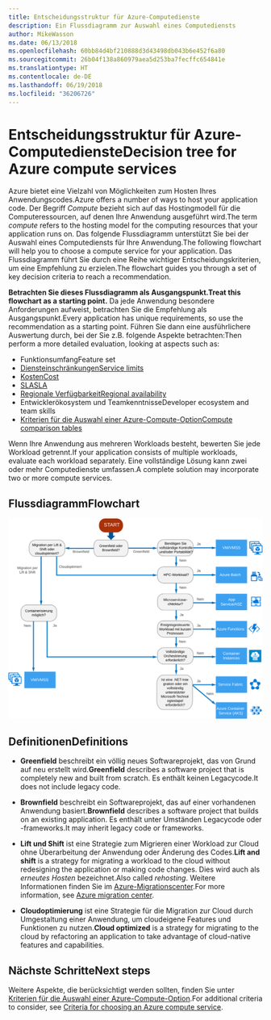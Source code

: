 ```yaml
---
title: Entscheidungsstruktur für Azure-Computedienste
description: Ein Flussdiagramm zur Auswahl eines Computediensts
author: MikeWasson
ms.date: 06/13/2018
ms.openlocfilehash: 60bb84d4bf210888d3d43498db043b6e452f6a80
ms.sourcegitcommit: 26b04f138a860979aea5d253ba7fecffc654841e
ms.translationtype: HT
ms.contentlocale: de-DE
ms.lasthandoff: 06/19/2018
ms.locfileid: "36206726"
---
```

# <a name="decision-tree-for-azure-compute-services"></a><span data-ttu-id="e45cc-103">Entscheidungsstruktur für Azure-Computedienste</span><span class="sxs-lookup"><span data-stu-id="e45cc-103">Decision tree for Azure compute services</span></span>

<span data-ttu-id="e45cc-104">Azure bietet eine Vielzahl von Möglichkeiten zum Hosten Ihres Anwendungscodes.</span><span class="sxs-lookup"><span data-stu-id="e45cc-104">Azure offers a number of ways to host your application code.</span></span> <span data-ttu-id="e45cc-105">Der Begriff *Compute* bezieht sich auf das Hostingmodell für die Computeressourcen, auf denen Ihre Anwendung ausgeführt wird.</span><span class="sxs-lookup"><span data-stu-id="e45cc-105">The term *compute* refers to the hosting model for the computing resources that your application runs on.</span></span> <span data-ttu-id="e45cc-106">Das folgende Flussdiagramm unterstützt Sie bei der Auswahl eines Computediensts für Ihre Anwendung.</span><span class="sxs-lookup"><span data-stu-id="e45cc-106">The following flowchart will help you to choose a compute service for your application.</span></span> <span data-ttu-id="e45cc-107">Das Flussdiagramm führt Sie durch eine Reihe wichtiger Entscheidungskriterien, um eine Empfehlung zu erzielen.</span><span class="sxs-lookup"><span data-stu-id="e45cc-107">The flowchart guides you through a set of key decision criteria to reach a recommendation.</span></span> 

<span data-ttu-id="e45cc-108">**Betrachten Sie dieses Flussdiagramm als Ausgangspunkt.**</span><span class="sxs-lookup"><span data-stu-id="e45cc-108">**Treat this flowchart as a starting point.**</span></span> <span data-ttu-id="e45cc-109">Da jede Anwendung besondere Anforderungen aufweist, betrachten Sie die Empfehlung als Ausgangspunkt.</span><span class="sxs-lookup"><span data-stu-id="e45cc-109">Every application has unique requirements, so use the recommendation as a starting point.</span></span> <span data-ttu-id="e45cc-110">Führen Sie dann eine ausführlichere Auswertung durch, bei der Sie z.B. folgende Aspekte betrachten:</span><span class="sxs-lookup"><span data-stu-id="e45cc-110">Then perform a more detailed evaluation, looking at aspects such as:</span></span>
 
- <span data-ttu-id="e45cc-111">Funktionsumfang</span><span class="sxs-lookup"><span data-stu-id="e45cc-111">Feature set</span></span>
- [<span data-ttu-id="e45cc-112">Diensteinschränkungen</span><span class="sxs-lookup"><span data-stu-id="e45cc-112">Service limits</span></span>](/azure/azure-subscription-service-limits)
- [<span data-ttu-id="e45cc-113">Kosten</span><span class="sxs-lookup"><span data-stu-id="e45cc-113">Cost</span></span>](https://azure.microsoft.com/pricing/)
- [<span data-ttu-id="e45cc-114">SLA</span><span class="sxs-lookup"><span data-stu-id="e45cc-114">SLA</span></span>](https://azure.microsoft.com/support/legal/sla/)
- [<span data-ttu-id="e45cc-115">Regionale Verfügbarkeit</span><span class="sxs-lookup"><span data-stu-id="e45cc-115">Regional availability</span></span>](https://azure.microsoft.com/global-infrastructure/services/)
- <span data-ttu-id="e45cc-116">Entwicklerökosystem und Teamkenntnisse</span><span class="sxs-lookup"><span data-stu-id="e45cc-116">Developer ecosystem and team skills</span></span>
- [<span data-ttu-id="e45cc-117">Kriterien für die Auswahl einer Azure-Compute-Option</span><span class="sxs-lookup"><span data-stu-id="e45cc-117">Compute comparison tables</span></span>](./compute-comparison.md)

<span data-ttu-id="e45cc-118">Wenn Ihre Anwendung aus mehreren Workloads besteht, bewerten Sie jede Workload getrennt.</span><span class="sxs-lookup"><span data-stu-id="e45cc-118">If your application consists of multiple workloads, evaluate each workload separately.</span></span> <span data-ttu-id="e45cc-119">Eine vollständige Lösung kann zwei oder mehr Computedienste umfassen.</span><span class="sxs-lookup"><span data-stu-id="e45cc-119">A complete solution may incorporate two or more compute services.</span></span>

## <a name="flowchart"></a><span data-ttu-id="e45cc-120">Flussdiagramm</span><span class="sxs-lookup"><span data-stu-id="e45cc-120">Flowchart</span></span>

![](../images/compute-decision-tree.svg)

## <a name="definitions"></a><span data-ttu-id="e45cc-121">Definitionen</span><span class="sxs-lookup"><span data-stu-id="e45cc-121">Definitions</span></span>

- <span data-ttu-id="e45cc-122">**Greenfield** beschreibt ein völlig neues Softwareprojekt, das von Grund auf neu erstellt wird.</span><span class="sxs-lookup"><span data-stu-id="e45cc-122">**Greenfield** describes a software project that is completely new and built from scratch.</span></span> <span data-ttu-id="e45cc-123">Es enthält keinen Legacycode.</span><span class="sxs-lookup"><span data-stu-id="e45cc-123">It does not include legacy code.</span></span> 

- <span data-ttu-id="e45cc-124">**Brownfield** beschreibt ein Softwareprojekt, das auf einer vorhandenen Anwendung basiert.</span><span class="sxs-lookup"><span data-stu-id="e45cc-124">**Brownfield** describes a software project that builds on an existing application.</span></span> <span data-ttu-id="e45cc-125">Es enthält unter Umständen Legacycode oder -frameworks.</span><span class="sxs-lookup"><span data-stu-id="e45cc-125">It may inherit legacy code or frameworks.</span></span>

- <span data-ttu-id="e45cc-126">**Lift und Shift** ist eine Strategie zum Migrieren einer Workload zur Cloud ohne Überarbeitung der Anwendung oder Änderung des Codes.</span><span class="sxs-lookup"><span data-stu-id="e45cc-126">**Lift and shift** is a strategy for migrating a workload to the cloud without redesigning the application or making code changes.</span></span> <span data-ttu-id="e45cc-127">Dies wird auch als *erneutes Hosten* bezeichnet.</span><span class="sxs-lookup"><span data-stu-id="e45cc-127">Also called *rehosting*.</span></span> <span data-ttu-id="e45cc-128">Weitere Informationen finden Sie im [Azure-Migrationscenter](https://azure.microsoft.com/migration/).</span><span class="sxs-lookup"><span data-stu-id="e45cc-128">For more information, see [Azure migration center](https://azure.microsoft.com/migration/).</span></span>

- <span data-ttu-id="e45cc-129">**Cloudoptimierung** ist eine Strategie für die Migration zur Cloud durch Umgestaltung einer Anwendung, um cloudeigene Features und Funktionen zu nutzen.</span><span class="sxs-lookup"><span data-stu-id="e45cc-129">**Cloud optimized** is a strategy for migrating to the cloud by refactoring an application to take advantage of cloud-native features and capabilities.</span></span>

## <a name="next-steps"></a><span data-ttu-id="e45cc-130">Nächste Schritte</span><span class="sxs-lookup"><span data-stu-id="e45cc-130">Next steps</span></span>

<span data-ttu-id="e45cc-131">Weitere Aspekte, die berücksichtigt werden sollten, finden Sie unter [Kriterien für die Auswahl einer Azure-Compute-Option](./compute-comparison.md).</span><span class="sxs-lookup"><span data-stu-id="e45cc-131">For additional criteria to consider, see [Criteria for choosing an Azure compute service](./compute-comparison.md).</span></span>
